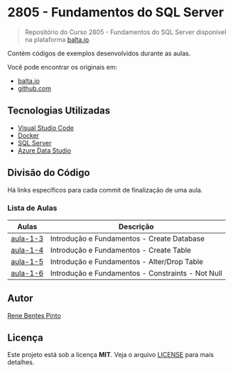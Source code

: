 # 2805 - Fundamentos do SQL Server

> Repositório do Curso 2805 - Fundamentos do SQL Server disponível na plataforma [balta.io](https://balta.io).

Contém códigos de exemplos desenvolvidos durante as aulas.

Você pode encontrar os originais em:

- [balta.io](https://balta.io/cursos/fundamentos-sql-server)
- [github.com](https://github.com/balta-io/2805)

## Tecnologias Utilizadas

- [Visual Studio Code](https://code.visualstudio.com)
- [Docker](https://www.docker.com)
- [SQL Server](https://www.microsoft.com/sql-server)
- [Azure Data Studio](https://docs.microsoft.com/sql/azure-data-studio)

## Divisão do Código

Há links específicos para cada commit de finalização de uma aula.

### Lista de Aulas

| Aulas                            | Descrição                                         |
| -------------------------------- | ------------------------------------------------- |
| [aula-1-3](../../commit/dfb8f3f) | Introdução e Fundamentos - Create Database        |
| [aula-1-4](../../commit/c0fcbc2) | Introdução e Fundamentos - Create Table           |
| [aula-1-5](../../commit/6d057da) | Introdução e Fundamentos - Alter/Drop Table       |
| [aula-1-6](../../commit/1ad4643) | Introdução e Fundamentos - Constraints - Not Null |

## Autor

[Rene Bentes Pinto](http://github.com/renebentes)

## Licença

Este projeto está sob a licença **MIT**. Veja o arquivo [LICENSE](LICENSE) para mais detalhes.
